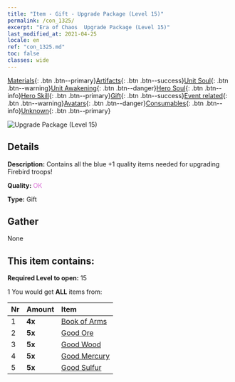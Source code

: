 ```yaml
---
title: "Item - Gift - Upgrade Package (Level 15)"
permalink: /con_1325/
excerpt: "Era of Chaos  Upgrade Package (Level 15)"
last_modified_at: 2021-04-25
locale: en
ref: "con_1325.md"
toc: false
classes: wide
---
```

 [Materials](/Items/){: .btn .btn--primary}[Artifacts](/Items/Artifacts/){: .btn .btn--success}[Unit Soul](/Items/UnitSoul/){: .btn .btn--warning}[Unit Awakening](/Items/UnitAwakening/){: .btn .btn--danger}[Hero Soul](/Items/HeroSoul/){: .btn .btn--info}[Hero Skill](/Items/HeroSkill/){: .btn .btn--primary}[Gift](/Items/Gift/){: .btn .btn--success}[Event related](/Items/Events/){: .btn .btn--warning}[Avatars](/Items/Avatars/){: .btn .btn--danger}[Consumables](/Items/Consumables/){: .btn .btn--info}[Unknown](/Items/Unknown/){: .btn .btn--primary}

 ![Upgrade Package (Level 15)](/images/t/i_906001.png)

## Details
 **Description:** Contains all the blue +1 quality items needed for upgrading Firebird troops!

 **Quality:** <span style="color: #DA70D6">OK</span>

 **Type:** Gift

## Gather

  None

## This item contains:

 **Required Level to open:** 15

 1 You would get **ALL** items  from:

  | Nr | Amount |     Item    |
  |:---|:-------|:------------|
  | 1 |  **4x** | [Book of Arms](/Items/mat_18/) |  | 
  | 2 |  **5x** | [Good Ore](/Items/mat_12/) |  | 
  | 3 |  **5x** | [Good Wood](/Items/mat_13/) |  | 
  | 4 |  **5x** | [Good Mercury](/Items/mat_14/) |  | 
  | 5 |  **5x** | [Good Sulfur](/Items/mat_15/) |  | 
